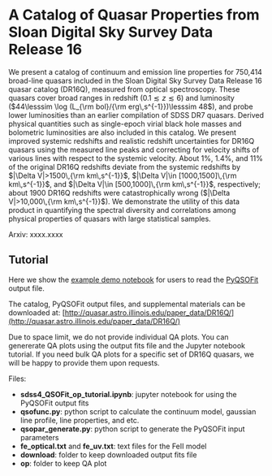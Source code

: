 # A Catalog of Quasar Properties from Sloan Digital Sky Survey Data Release 16


We present a catalog of continuum and emission line properties for 750,414 broad-line quasars included in the Sloan Digital Sky Survey Data Release 16 quasar catalog (DR16Q), measured from optical spectroscopy. These quasars cover broad ranges in redshift $(0.1 \lesssim z \lesssim 6)$ and luminosity ($44\lesssim \log (L_{\rm bol}/{\rm erg\,s^{-1}})\lesssim 48$), and probe lower luminosities than an earlier compilation of SDSS DR7 quasars. Derived physical quantities such as single-epoch virial black hole masses and bolometric luminosities are also included in this catalog. We present improved systemic redshifts and realistic redshift uncertainties for DR16Q quasars using the measured line peaks and correcting for velocity shifts of various lines with respect to the systemic velocity. About 1%, 1.4%, and 11% of the original DR16Q redshifts deviate from the systemic redshifts by $|\Delta V|>1500\,{\rm km\,s^{-1}}$, $|\Delta V|\in [1000,1500]\,{\rm km\,s^{-1}}$, and $|\Delta V|\in [500,1000]\,{\rm km\,s^{-1}}$, respectively; about $1900$ DR16Q redshifts were catastrophically wrong ($|\Delta V|>10,000\,{\rm km\,s^{-1}}$). We demonstrate the utility of this data product in quantifying the spectral diversity and correlations among physical properties of quasars with large statistical samples. 

Arxiv: xxxx.xxxx

## Tutorial

Here we show the [example demo notebook](https://github.com/QiaoyaWu/sdss4_dr16q_tutorial/blob/main/sdss4_QSOFit_op_tutorial.ipynb) for users to read the [PyQSOFit](https://github.com/legolason/PyQSOFit) output file.

The catalog, PyQSOFit output files, and supplemental materials can be downloaded at: [http://quasar.astro.illinois.edu/paper_data/DR16Q/](http://quasar.astro.illinois.edu/paper_data/DR16Q/)

Due to space limit, we do not provide individual QA plots. You can genererate QA plots using the output fits file and the Jupyter notebook tutorial. If you need bulk QA plots for a specific set of DR16Q quasars, we will be happy to provide them upon requests. 

Files:
- __sdss4_QSOFit_op_tutorial.ipynb__: jupyter notebook for using the PyQSOFit output fits
- __qsofunc.py__: python script to calculate the continuum model, gaussian line profile, line properties, and etc.
- __qsopar_generate.py__: python script to generate the PyQSOFit input parameters
- __fe_optical.txt__ and __fe_uv.txt__: text files for the FeII model
- __download__: folder to keep downloaded output fits file
- __op__: folder to keep QA plot

